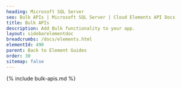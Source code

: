 ```yaml
---
heading: Microsoft SQL Server
seo: Bulk APIs | Microsoft SQL Server | Cloud Elements API Docs
title: Bulk APIs
description: Add Bulk functionality to your app.
layout: sidebarelementdoc
breadcrumbs: /docs/elements.html
elementId: 490
parent: Back to Element Guides
order: 30
sitemap: false
---
```


{% include bulk-apis.md %}

